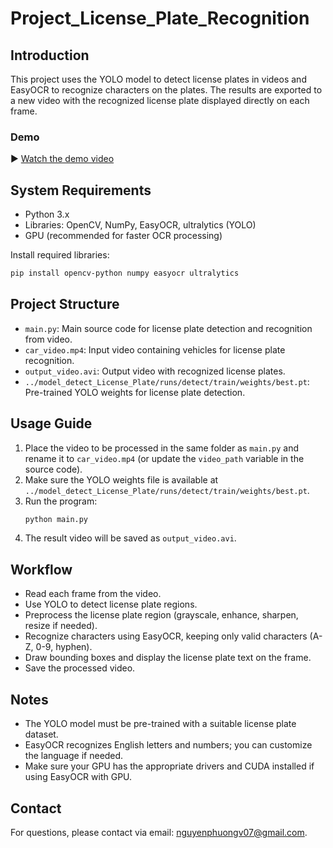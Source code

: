 # Project_License_Plate_Recognition

## Introduction

This project uses the YOLO model to detect license plates in videos and EasyOCR to recognize characters on the plates. The results are exported to a new video with the recognized license plate displayed directly on each frame.

### Demo

▶️ [Watch the demo video](https://drive.google.com/file/d/1ioxro5FmDVlINGWTFQ2yDBOaa36MJudf/view?usp=drive_link)

## System Requirements

- Python 3.x
- Libraries: OpenCV, NumPy, EasyOCR, ultralytics (YOLO)
- GPU (recommended for faster OCR processing)

Install required libraries:
```sh
pip install opencv-python numpy easyocr ultralytics
```

## Project Structure

- `main.py`: Main source code for license plate detection and recognition from video.
- `car_video.mp4`: Input video containing vehicles for license plate recognition.
- `output_video.avi`: Output video with recognized license plates.
- `../model_detect_License_Plate/runs/detect/train/weights/best.pt`: Pre-trained YOLO weights for license plate detection.

## Usage Guide

1. Place the video to be processed in the same folder as `main.py` and rename it to `car_video.mp4` (or update the `video_path` variable in the source code).
2. Make sure the YOLO weights file is available at `../model_detect_License_Plate/runs/detect/train/weights/best.pt`.
3. Run the program:
    ```sh
    python main.py
    ```
4. The result video will be saved as `output_video.avi`.

## Workflow

- Read each frame from the video.
- Use YOLO to detect license plate regions.
- Preprocess the license plate region (grayscale, enhance, sharpen, resize if needed).
- Recognize characters using EasyOCR, keeping only valid characters (A-Z, 0-9, hyphen).
- Draw bounding boxes and display the license plate text on the frame.
- Save the processed video.

## Notes

- The YOLO model must be pre-trained with a suitable license plate dataset.
- EasyOCR recognizes English letters and numbers; you can customize the language if needed.
- Make sure your GPU has the appropriate drivers and CUDA installed if using EasyOCR with GPU.

## Contact

For questions, please contact via email: nguyenphuongv07@gmail.com.
